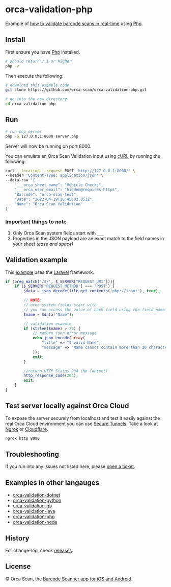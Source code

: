# orca-validation-php

Example of [how to validate barcode scans in real-time](https://orcascan.com/guides/how-to-validate-barcode-scans-in-real-time-56928ff9) using [Php](https://www.php.net).

## Install

First ensure you have [Php](https://www.php.net/manual/en/install.php) installed.
```bash
# should return 7.1 or higher
php -v
```

Then execute the following:

```bash
# download this example code
git clone https://github.com/orca-scan/orca-validation-php.git

# go into the new directory
cd orca-validation-php
```

## Run

```bash
# run php server
php -S 127.0.0.1:8000 server.php
```

Server will now be running on port 8000.

You can emulate an Orca Scan Validation input using [cURL](https://dev.to/ibmdeveloper/what-is-curl-and-why-is-it-all-over-api-docs-9mh) by running the following:

```bash
curl --location --request POST 'http://127.0.0.1:8000/' \
--header 'Content-Type: application/json' \
--data-raw '{
    "___orca_sheet_name": "Vehicle Checks",
    "___orca_user_email": "hidden@requires.https",
    "Barcode": "orca-scan-test",
    "Date": "2022-04-19T16:45:02.851Z",
    "Name": "Orca Scan Validation"
}'
```
### Important things to note

1. Only Orca Scan system fields start with `___`
2. Properties in the JSON payload are an exact match to the  field names in your sheet _(case and space)_

## Validation example

This [example](server.php) uses the [Laravel](https://laravel.com/) framework:

```php
if (preg_match('/$/', $_SERVER["REQUEST_URI"])){
    if ($_SERVER['REQUEST_METHOD'] === 'POST') {
        $data = json_decode(file_get_contents('php://input'), true);

        // NOTE:
        // orca system fields start with ___
        // you can access the value of each field using the field name (data.Name, data.Barcode, data.Location)        $name = $data["Name"];
        $name = $data["Name"];

        // validation example
        if (strlen($name) > 20) {
            // return json error message
            echo json_encode(array(
                "title" => "Invalid Name",
                "message" => "Name cannot contain more than 20 characters"
            ));
            exit;
        }

        //return HTTP Status 204 (No Content)
        http_response_code(204);
        exit;
    }
}
```
## Test server locally against Orca Cloud

To expose the server securely from localhost and test it easily against the real Orca Cloud environment you can use [Secure Tunnels](https://ngrok.com/docs/secure-tunnels#what-are-ngrok-secure-tunnels). Take a look at [Ngrok](https://ngrok.com/) or [Cloudflare](https://www.cloudflare.com/).

```bash
ngrok http 8000
```

## Troubleshooting

If you run into any issues not listed here, please [open a ticket](https://github.com/orca-scan/orca-validation-php/issues).

## Examples in other langauges
* [orca-validation-dotnet](https://github.com/orca-scan/orca-validation-dotnet)
* [orca-validation-python](https://github.com/orca-scan/orca-validation-python)
* [orca-validation-go](https://github.com/orca-scan/orca-validation-go)
* [orca-validation-java](https://github.com/orca-scan/orca-validation-java)
* [orca-validation-php](https://github.com/orca-scan/orca-validation-php)
* [orca-validation-node](https://github.com/orca-scan/orca-validation-node)

## History

For change-log, check [releases](https://github.com/orca-scan/orca-validation-php/releases).

## License

&copy; Orca Scan, the [Barcode Scanner app for iOS and Android](https://orcascan.com).